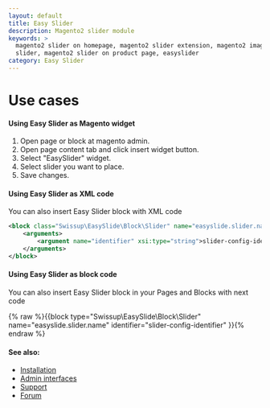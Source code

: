 ```yaml
---
layout: default
title: Easy Slider
description: Magento2 slider module
keywords: >
  magento2 slider on homepage, magento2 slider extension, magento2 image
  slider, magento2 slider on product page, easyslider
category: Easy Slider
---
```


# Use cases

#### Using Easy Slider as Magento widget

1. Open page or block at magento admin.
2. Open page content tab and click insert widget button.
3. Select "EasySlider" widget.
4. Select slider you want to place.
5. Save changes.

#### Using Easy Slider as XML code

You can also insert Easy Slider block with XML code

```xml
<block class="Swissup\EasySlide\Block\Slider" name="easyslide.slider.name">
    <arguments>
        <argument name="identifier" xsi:type="string">slider-config-identifier</argument>
    </arguments>
</block>
```

#### Using Easy Slider as block code

You can also insert Easy Slider block in your Pages and Blocks with next code

{% raw %}{{block type="Swissup\\EasySlide\\Block\\Slider" name="easyslide.slider.name" identifier="slider-config-identifier" }}{% endraw %}


#### See also:

* [Installation](../installation/)
* [Admin interfaces](../interfaces/)
* [Support](https://swissuplabs.com/contacts/)
* [Forum](https://swissuplabs.com/magento-forum/)
